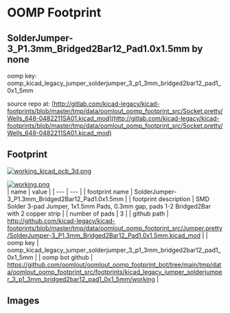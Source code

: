 # OOMP Footprint  
## SolderJumper-3_P1.3mm_Bridged2Bar12_Pad1.0x1.5mm  by none  
  
oomp key: oomp_kicad_legacy_jumper_solderjumper_3_p1_3mm_bridged2bar12_pad1_0x1_5mm  
  
source repo at: [http://gitlab.com/kicad-legacy/kicad-footprints/blob/master/tmp/data/oomlout_oomp_footprint_src/Socket.pretty/Wells_648-0482211SA01.kicad_mod](http://gitlab.com/kicad-legacy/kicad-footprints/blob/master/tmp/data/oomlout_oomp_footprint_src/Socket.pretty/Wells_648-0482211SA01.kicad_mod)  
## Footprint  
  
[![working_kicad_pcb_3d.png](working_kicad_pcb_3d_600.png)](working_kicad_pcb_3d.png)  
  
[![working.png](working_600.png)](working.png)  
| name | value | 
| --- | --- | 
| footprint name | SolderJumper-3_P1.3mm_Bridged2Bar12_Pad1.0x1.5mm | 
| footprint description | SMD Solder 3-pad Jumper, 1x1.5mm Pads, 0.3mm gap, pads 1-2 Bridged2Bar with 2 copper strip | 
| number of pads | 3 | 
| github path | http://github.com/kicad-legacy/kicad-footprints/blob/master/tmp/data/oomlout_oomp_footprint_src/Jumper.pretty/SolderJumper-3_P1.3mm_Bridged2Bar12_Pad1.0x1.5mm.kicad_mod | 
| oomp key | oomp_kicad_legacy_jumper_solderjumper_3_p1_3mm_bridged2bar12_pad1_0x1_5mm | 
| oomp bot github | https://github.com/oomlout/oomlout_oomp_footprint_bot/tree/main/tmp/data/oomlout_oomp_footprint_src/footprints/kicad_legacy_jumper_solderjumper_3_p1_3mm_bridged2bar12_pad1_0x1_5mm/working | 
## Images  
